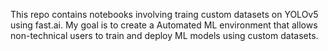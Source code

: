 This repo contains notebooks involving traing custom datasets on YOLOv5 using fast.ai.
My goal is to create a Automated ML environment that allows non-technical users to train and deploy ML models using custom datasets.

